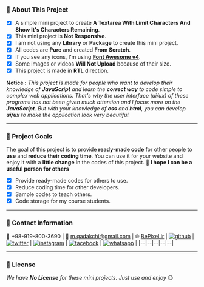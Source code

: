 ### :file_folder: About This Project

- [x] A simple mini project to create **A Textarea With Limit Characters And Show It's Characters Remaining**.
- [x] This mini project is **Not Responsive**.
- [x] I am not using any **Library** or **Package** to create this mini project.
- [x] All codes are **Pure** and created **From Scratch**.
- [x] If you see any icons, I'm using **[Font Awesome v4](https://fontawesome.com/v4/icons/)**.
- [x] Some images or videos **Will Not Upload** because of their size.
- [x] This project is made in **RTL** direction.

**Notice :** _This project is made for people who want to develop their knowledge of **JavaScript** and learn the **correct way** to code simple to complex web applications. That's why the user interface (ui/ux) of these programs has not been given much attention and I focus more on the **JavaScript**. But with your knowledge of **css** and **html**, you can develop **ui/ux** to make the application look very beautiful._

---

### :file_folder: Project Goals

The goal of this project is to provide **ready-made code** for other people to **use** and **reduce their coding time**. You can use it for your website and enjoy it with a **little change** in the codes of this project.
**:slightly_smiling_face: I hope I can be a useful person for others**

- [x] Provide ready-made codes for others to use.
- [x] Reduce coding time for other developers.
- [x] Sample codes to teach others.
- [x] Code storage for my course students.

---

### :file_folder: Contact Information

:iphone: +98-919-800-3690 | :email: m.qadakchi@gmail.com | :globe_with_meridians: [BePixel.ir](https://bepixel.ir/)
| <a title="github" href="https://github.com/MQadakchi">![github](https://user-images.githubusercontent.com/87611253/160300553-11375d09-07d6-4f05-9f6c-cfcee5a267e3.png)</a> | <a title="twitter" href="https://twitter.com/MQadakchi">![twitter](https://user-images.githubusercontent.com/87611253/160300637-cc011e7b-cfa0-4db7-9a30-2f663063cc60.png)</a> | <a title="instagram" href="https://www.instagram.com/mqadakchi/">![instagram](https://user-images.githubusercontent.com/87611253/160300352-5392ef88-3213-414f-a708-6489837974c4.png)</a> | <a title="facebook" href="https://www.facebook.com/MQadakchi/">![facebook](https://user-images.githubusercontent.com/87611253/160300587-f8760679-8297-4785-8fd9-3b06c718cb59.png)</a> | <a title="whatsapp" href="https://wa.me/989198003690">![whatsapp](https://user-images.githubusercontent.com/87611253/160300688-a34d7ad8-c8d2-4792-b7e6-f8ca8ccc0c8e.png)</a> |
|--|--|--|--|--|

---

### :file_folder: License

_We have **No License** for these mini projects. Just use and enjoy_ :wink:
